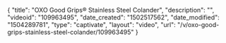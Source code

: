 {
    "title": "OXO Good Grips&reg; Stainless Steel Colander",
    "description": "",
    "videoid": "109963495",
    "date_created": "1502517562",
    "date_modified": "1504289781",
    "type": "captivate",
    "layout": "video",
    "url": "\/v\/oxo-good-grips-stainless-steel-colander\/109963495"
}